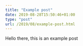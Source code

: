 ```yaml
---
title: "Example post"
date: 2019-08-28T15:50:46+01:00
type: "post"
url: /2019/08/example-post.html
---
```

Hello there, this is an example post
